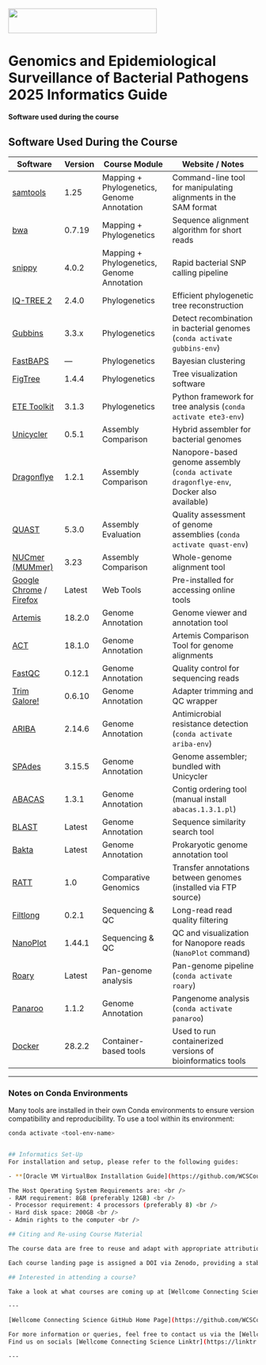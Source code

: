 # <img src="https://coursesandconferences.wellcomeconnectingscience.org/wp-content/themes/wcc_courses_and_conferences/dist/assets/svg/logo.svg" width="300" height="50"> 
# Genomics and Epidemiological Surveillance of Bacterial Pathogens 2025 Informatics Guide

**Software used during the course**      

## Software Used During the Course

| Software | Version | Course Module | Website / Notes |
|----------|---------|----------------|------------------|
| [samtools](http://www.htslib.org/) | 1.25 | Mapping + Phylogenetics, Genome Annotation | Command-line tool for manipulating alignments in the SAM format |
| [bwa](http://bio-bwa.sourceforge.net/) | 0.7.19 | Mapping + Phylogenetics | Sequence alignment algorithm for short reads |
| [snippy](https://github.com/tseemann/snippy) | 4.0.2 | Mapping + Phylogenetics, Genome Annotation | Rapid bacterial SNP calling pipeline |
| [IQ-TREE 2](http://www.iqtree.org/) | 2.4.0 | Phylogenetics | Efficient phylogenetic tree reconstruction |
| [Gubbins](https://github.com/sanger-pathogens/gubbins) | 3.3.x | Phylogenetics | Detect recombination in bacterial genomes (`conda activate gubbins-env`) |
| [FastBAPS](https://github.com/gtonkinhill/fastbaps) | — | Phylogenetics | Bayesian clustering |
| [FigTree](http://tree.bio.ed.ac.uk/software/figtree/) | 1.4.4 | Phylogenetics | Tree visualization software |
| [ETE Toolkit](http://etetoolkit.org/) | 3.1.3 | Phylogenetics | Python framework for tree analysis (`conda activate ete3-env`) |
| [Unicycler](https://github.com/rrwick/Unicycler) | 0.5.1 | Assembly Comparison | Hybrid assembler for bacterial genomes |
| [Dragonflye](https://github.com/rpetit3/dragonflye) | 1.2.1 | Assembly Comparison | Nanopore-based genome assembly (`conda activate dragonflye-env`, Docker also available) |
| [QUAST](http://quast.sourceforge.net/) | 5.3.0 | Assembly Evaluation | Quality assessment of genome assemblies (`conda activate quast-env`) |
| [NUCmer (MUMmer)](https://github.com/mummer4/mummer) | 3.23 | Assembly Comparison | Whole-genome alignment tool |
| [Google Chrome](https://www.google.com/chrome/) / [Firefox](https://www.mozilla.org/firefox/) | Latest | Web Tools | Pre-installed for accessing online tools |
| [Artemis](https://github.com/sanger-pathogens/artemis) | 18.2.0 | Genome Annotation | Genome viewer and annotation tool |
| [ACT](https://www.sanger.ac.uk/tool/artemis-comparison-tool-act/) | 18.1.0 | Genome Annotation | Artemis Comparison Tool for genome alignments |
| [FastQC](https://www.bioinformatics.babraham.ac.uk/projects/fastqc/) | 0.12.1 | Genome Annotation | Quality control for sequencing reads |
| [Trim Galore!](https://www.bioinformatics.babraham.ac.uk/projects/trim_galore/) | 0.6.10 | Genome Annotation | Adapter trimming and QC wrapper |
| [ARIBA](https://github.com/sanger-pathogens/ariba) | 2.14.6 | Genome Annotation | Antimicrobial resistance detection (`conda activate ariba-env`) |
| [SPAdes](https://github.com/ablab/spades) | 3.15.5 | Genome Annotation | Genome assembler; bundled with Unicycler |
| [ABACAS](https://www.sanger.ac.uk/tool/abacas/) | 1.3.1 | Genome Annotation | Contig ordering tool (manual install `abacas.1.3.1.pl`) |
| [BLAST](https://blast.ncbi.nlm.nih.gov/Blast.cgi) | Latest | Genome Annotation | Sequence similarity search tool |
| [Bakta](https://github.com/oschwengers/bakta) | Latest | Genome Annotation | Prokaryotic genome annotation tool |
| [RATT](https://ftp.sanger.ac.uk/pub/resources/software/ratt/) | 1.0 | Comparative Genomics | Transfer annotations between genomes (installed via FTP source) |
| [Filtlong](https://github.com/rrwick/Filtlong) | 0.2.1 | Sequencing & QC | Long-read read quality filtering |
| [NanoPlot](https://github.com/wdecoster/NanoPlot) | 1.44.1 | Sequencing & QC | QC and visualization for Nanopore reads (`NanoPlot` command) |
| [Roary](https://sanger-pathogens.github.io/Roary/) | Latest | Pan-genome analysis | Pan-genome pipeline (`conda activate roary`) |
| [Panaroo](https://github.com/gtonkinhill/panaroo) | 1.1.2 | Genome Annotation | Pangenome analysis (`conda activate panaroo`) |
| [Docker](https://www.docker.com/) | 28.2.2 | Container-based tools | Used to run containerized versions of bioinformatics tools |

---

### Notes on Conda Environments

Many tools are installed in their own Conda environments to ensure version compatibility and reproducibility. To use a tool within its environment:

```bash
conda activate <tool-env-name>


## Informatics Set-Up
For installation and setup, please refer to the following guides:

- **[Oracle VM VirtualBox Installation Guide](https://github.com/WCSCourses/index/blob/main/VM_Guide.md)** – Detailed instructions for installing and configuring VirtualBox on different operating systems. *(Note: Separate installations are needed for Intel-based and ARM-based Macs, and the VDI files will differ.)*

The Host Operating System Requirements are: <br />
- RAM requirement: 8GB (preferably 12GB) <br />
- Processor requirement: 4 processors (preferably 8) <br />
- Hard disk space: 200GB <br />
- Admin rights to the computer <br />

## Citing and Re-using Course Material

The course data are free to reuse and adapt with appropriate attribution. All course data in these repositories are licensed under the <a rel="license" href="https://creativecommons.org/licenses/by-nc-sa/4.0/">Attribution-NonCommercial-ShareAlike 4.0 International (CC BY-NC-SA 4.0)</a>. <a rel="license" href="http://creativecommons.org/licenses/by/4.0/"><img alt="Creative Commons Licence" style="border-width:0" src="https://i.creativecommons.org/l/by-nc-sa/4.0/88x31.png" /></a><br /> 

Each course landing page is assigned a DOI via Zenodo, providing a stable and citable reference. These DOIs can be found on the respective course landing pages and can be included in CVs or research publications, offering a professional record of the course contributions.

## Interested in attending a course?

Take a look at what courses are coming up at [Wellcome Connecting Science Courses & Conference Website](https://coursesandconferences.wellcomeconnectingscience.org/our-events/).

---

[Wellcome Connecting Science GitHub Home Page](https://github.com/WCSCourses) 

For more information or queries, feel free to contact us via the [Wellcome Connecting Science website](https://coursesandconferences.wellcomeconnectingscience.org).<br /> 
Find us on socials [Wellcome Connecting Science Linktr](https://linktr.ee/eventswcs)

---
